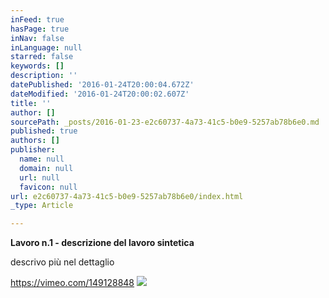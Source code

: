 ```yaml
---
inFeed: true
hasPage: true
inNav: false
inLanguage: null
starred: false
keywords: []
description: ''
datePublished: '2016-01-24T20:00:04.672Z'
dateModified: '2016-01-24T20:00:02.607Z'
title: ''
author: []
sourcePath: _posts/2016-01-23-e2c60737-4a73-41c5-b0e9-5257ab78b6e0.md
published: true
authors: []
publisher:
  name: null
  domain: null
  url: null
  favicon: null
url: e2c60737-4a73-41c5-b0e9-5257ab78b6e0/index.html
_type: Article

---
```

**Lavoro n.1 - descrizione del lavoro sintetica**

descrivo più nel dettaglio

https://vimeo.com/149128848
![](https://the-grid-user-content.s3-us-west-2.amazonaws.com/25ce42e9-ab55-45d3-9e87-5578656e80c0.jpg)